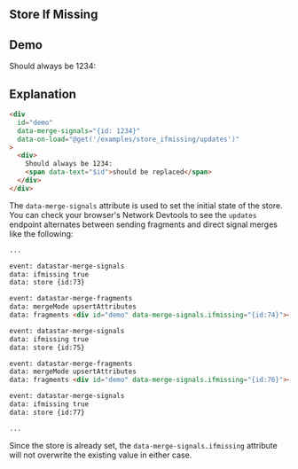 ## Store If Missing

## Demo

<div
  data-on-load="@get('/examples/store_ifmissing/updates')"
>
  <div>
    Should always be 1234:
    <span id="placeholder"></span>
  </div>
</div>

## Explanation

```html
<div
  id="demo"
  data-merge-signals="{id: 1234}"
  data-on-load="@get('/examples/store_ifmissing/updates')"
>
  <div>
    Should always be 1234:
    <span data-text="$id">should be replaced</span>
  </div>
</div>
```

The `data-merge-signals` attribute is used to set the initial state of the store. You can check your browser's Network Devtools to see the `updates` endpoint alternates between sending fragments and direct signal merges like the following:

```md
...

event: datastar-merge-signals
data: ifmissing true
data: store {id:73}

event: datastar-merge-fragments
data: mergeMode upsertAttributes
data: fragments <div id="demo" data-merge-signals.ifmissing="{id:74}"></div>

event: datastar-merge-signals
data: ifmissing true
data: store {id:75}

event: datastar-merge-fragments
data: mergeMode upsertAttributes
data: fragments <div id="demo" data-merge-signals.ifmissing="{id:76}"></div>

event: datastar-merge-signals
data: ifmissing true
data: store {id:77}

...
```

Since the store is already set, the `data-merge-signals.ifmissing` attribute will not overwrite the existing value in either case.
